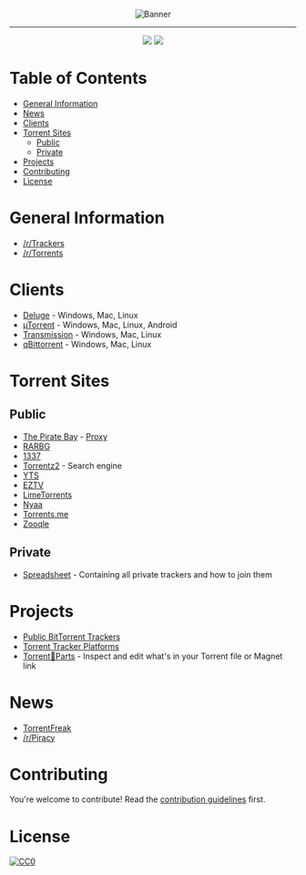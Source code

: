 <p align="center">
    <img src="https://i.postimg.cc/G3PqzzvM/Screen-Shot-2018-10-29-at-11-59-38-AM.png" alt="Banner">
</p>

<hr>

<p align="center">
<a href="https://awesome.re"><img src="https://awesome.re/badge-flat.svg"/></a> 
<a href="https://github.com/stedebonnet/awesome-torrent-resources/blob/master/LICENSE"><img src="https://img.shields.io/badge/License-CC0--1.0-green.svg"/></a>
</p>

# Table of Contents

- [General Information](#general-information)
- [News](#news)
- [Clients](#clients)
- [Torrent Sites](#torrent-sites)
    - [Public](#public)
    - [Private](#private)
- [Projects](#projects)
- [Contributing](#contributing)
- [License](#license)

# General Information

- [/r/Trackers](https://www.reddit.com/r/trackers/)
- [/r/Torrents](https://www.reddit.com/r/torrents/)

# Clients

- [Deluge](https://deluge-torrent.org/) - Windows, Mac, Linux
- [µTorrent](https://www.utorrent.com/intl/nl/) - Windows, Mac, Linux, Android
- [Transmission](https://transmissionbt.com/) - Windows, Mac, Linux
- [qBittorrent](https://www.qbittorrent.org/) - Windows, Mac, Linux


# Torrent Sites

## Public

- [The Pirate Bay](https://thepiratebay.org/) - [Proxy](https://piratebay.click/)
- [RARBG](https://rarbg.to/)
- [1337](https://1337x.to/)
- [Torrentz2](https://torrentz2.eu/) - Search engine
- [YTS](https://yts.am/)
- [EZTV](https://eztv.re/)
- [LimeTorrents](https://www.limetorrents.info/)
- [Nyaa](https://nyaa.si/)
- [Torrents.me](https://torrents.me/)
- [Zooqle](https://zooqle.com/)

## Private

- [Spreadsheet](https://docs.google.com/spreadsheets/d/1zYZ2107xOZwQ37AjLTc5A4dUJl0ilg8oMrZyA0BGvc0/) - Containing all private trackers and how to join them

# Projects

- [Public BitTorrent Trackers](https://github.com/ngosang/trackerslist)
- [Torrent Tracker Platforms](https://github.com/HDVinnie/Torrent-Tracker-Scripts)
- [Torrent🧲Parts](https://torrent.parts/) - Inspect and edit what's in your Torrent file or Magnet link

# News

- [TorrentFreak](https://torrentfreak.com/)
- [/r/Piracy](https://www.reddit.com/r/piracy/)

# Contributing

You're welcome to contribute! Read the [contribution guidelines](CONTRIBUTING.md) first.

# License

[![CC0](http://mirrors.creativecommons.org/presskit/buttons/88x31/svg/cc-zero.svg)](https://creativecommons.org/publicdomain/zero/1.0/)

